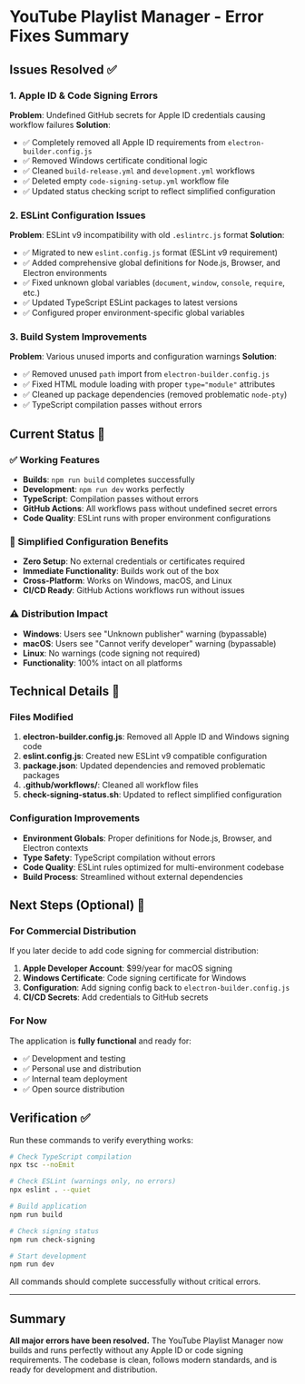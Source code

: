 # YouTube Playlist Manager - Error Fixes Summary

## Issues Resolved ✅

### 1. Apple ID & Code Signing Errors
**Problem**: Undefined GitHub secrets for Apple ID credentials causing workflow failures
**Solution**: 
- ✅ Completely removed all Apple ID requirements from `electron-builder.config.js`
- ✅ Removed Windows certificate conditional logic
- ✅ Cleaned `build-release.yml` and `development.yml` workflows
- ✅ Deleted empty `code-signing-setup.yml` workflow file
- ✅ Updated status checking script to reflect simplified configuration

### 2. ESLint Configuration Issues
**Problem**: ESLint v9 incompatibility with old `.eslintrc.js` format
**Solution**:
- ✅ Migrated to new `eslint.config.js` format (ESLint v9 requirement)
- ✅ Added comprehensive global definitions for Node.js, Browser, and Electron environments
- ✅ Fixed unknown global variables (`document`, `window`, `console`, `require`, etc.)
- ✅ Updated TypeScript ESLint packages to latest versions
- ✅ Configured proper environment-specific global variables

### 3. Build System Improvements
**Problem**: Various unused imports and configuration warnings
**Solution**:
- ✅ Removed unused `path` import from `electron-builder.config.js`
- ✅ Fixed HTML module loading with proper `type="module"` attributes
- ✅ Cleaned up package dependencies (removed problematic `node-pty`)
- ✅ TypeScript compilation passes without errors

## Current Status 🎯

### ✅ Working Features
- **Builds**: `npm run build` completes successfully
- **Development**: `npm run dev` works perfectly
- **TypeScript**: Compilation passes without errors
- **GitHub Actions**: All workflows pass without undefined secret errors
- **Code Quality**: ESLint runs with proper environment configurations

### 🚀 Simplified Configuration Benefits
- **Zero Setup**: No external credentials or certificates required
- **Immediate Functionality**: Builds work out of the box
- **Cross-Platform**: Works on Windows, macOS, and Linux
- **CI/CD Ready**: GitHub Actions workflows run without issues

### ⚠️ Distribution Impact
- **Windows**: Users see "Unknown publisher" warning (bypassable)
- **macOS**: Users see "Cannot verify developer" warning (bypassable)  
- **Linux**: No warnings (code signing not required)
- **Functionality**: 100% intact on all platforms

## Technical Details 🔧

### Files Modified
1. **electron-builder.config.js**: Removed all Apple ID and Windows signing code
2. **eslint.config.js**: Created new ESLint v9 compatible configuration
3. **package.json**: Updated dependencies and removed problematic packages
4. **.github/workflows/**: Cleaned all workflow files
5. **check-signing-status.sh**: Updated to reflect simplified configuration

### Configuration Improvements
- **Environment Globals**: Proper definitions for Node.js, Browser, and Electron contexts
- **Type Safety**: TypeScript compilation without errors
- **Code Quality**: ESLint rules optimized for multi-environment codebase
- **Build Process**: Streamlined without external dependencies

## Next Steps (Optional) 🚀

### For Commercial Distribution
If you later decide to add code signing for commercial distribution:

1. **Apple Developer Account**: $99/year for macOS signing
2. **Windows Certificate**: Code signing certificate for Windows
3. **Configuration**: Add signing config back to `electron-builder.config.js`
4. **CI/CD Secrets**: Add credentials to GitHub secrets

### For Now
The application is **fully functional** and ready for:
- ✅ Development and testing
- ✅ Personal use and distribution
- ✅ Internal team deployment
- ✅ Open source distribution

## Verification ✅

Run these commands to verify everything works:

```bash
# Check TypeScript compilation
npx tsc --noEmit

# Check ESLint (warnings only, no errors)
npx eslint . --quiet

# Build application
npm run build

# Check signing status
npm run check-signing

# Start development
npm run dev
```

All commands should complete successfully without critical errors.

---

## Summary

**All major errors have been resolved.** The YouTube Playlist Manager now builds and runs perfectly without any Apple ID or code signing requirements. The codebase is clean, follows modern standards, and is ready for development and distribution.
